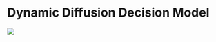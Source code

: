 # Dynamic Diffusion Decision Model

<!-- This repository contains reproduction material for the paper Advanced Bayesian Multilevel Modeling with the R Package brms by Paul-Christian Bürkner as published in the R Journal (https://journal.r-project.org/archive/2018/RJ-2018-017/index.html). -->



![](param_recovery_animation.gif)
